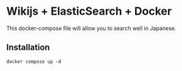 # Wikijs + ElasticSearch + Docker

This docker-compose file will allow you to search well in Japanese.

## Installation

```docker
docker compose up -d
```
